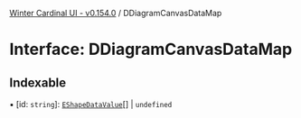 [Winter Cardinal UI - v0.154.0](../index.md) / DDiagramCanvasDataMap

# Interface: DDiagramCanvasDataMap

## Indexable

▪ [id: `string`]: [`EShapeDataValue`](EShapeDataValue.md)[] \| `undefined`
